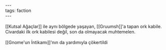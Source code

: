 ---<br>tags: faction<br>---<br><br>[[Kutsal Ağaçlar]] ile aynı bölgede yaşayan, [[Gruumsh]]'a tapan ork kabile. Civardaki ilk ork kabilesi değil, son da olmayacak muhtemelen.<br><br>[[Gnome'un İntikamı]]'nın da yardımıyla çökertildi